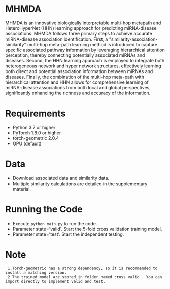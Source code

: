 # MHMDA

MHMDA is an innovative biologically interpretable multi-hop metapath and HeteroHyperNet (HHN) learning approach for predicting miRNA-disease associations. MHMDA follows three primary steps to achieve accurate miRNA-disease association identification. First, a "similarity-association-similarity" multi-hop meta-path learning method is introduced to capture specific associated pathway information by leveraging hierarchical attention perception, thereby connecting potentially associated miRNAs and diseases. Second, the HHN learning approach is employed to integrate both heterogeneous network and hyper network structures, effectively learning both direct and potential association information between miRNAs and diseases. Finally, the combination of the multi-hop meta-path with hierarchical attention and HHN allows for comprehensive learning of miRNA-disease associations from both local and global perspectives, significantly enhancing the richness and accuracy of the information. 






# Requirements
  * Python 3.7 or higher
  * PyTorch 1.8.0 or higher
  * torch-geometric 2.0.4
  * GPU (default)

# Data
  * Download associated data and similarity data.
  * Multiple similarity calculations are detailed in the supplementary material.

# Running  the Code
  * Execute ```python main.py``` to run the code.
  * Parameter state='valid'. Start the 5-fold cross validation training model.
  * Parameter state='test'. Start the independent testing.

# Note
```
 1.Torch-geometric has a strong dependency, so it is recommended to install a matching version.
 2.The trained model are stored in folder named cross valid . You can import directly to implement valid and test.
```
